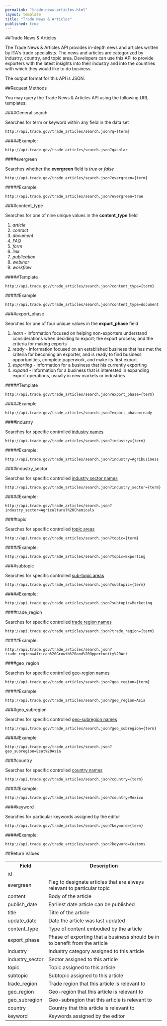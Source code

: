 ```yaml
---
permalink: "trade-news-articles.html"
layout: template
title: "Trade News & Articles"
published: true
---
```


##Trade News & Articles

The Trade News & Articles API provides in-depth news and articles written by ITA's trade specialists.  The news and articles are categorized by industry, country, and topic area.  Developers can use this API to provide exporters with the latest insights into their industry and into the countries with which they would like to do business.

The output format for this API is JSON.

##Request Methods

You may query the Trade News & Articles API using the following URL templates:

####General search

Searches for term or keyword within any field in the data set

    http://api.trade.gov/trade_articles/search.json?q={term}

#####Example:

    http://api.trade.gov/trade_articles/search.json?q=solar

####evergreen

Searches whether the **evergreen** field is _true_ or _false_

    http://api.trade.gov/trade_articles/search.json?evergreen={term}
    
#####Example

    http://api.trade.gov/trade_articles/search.json?evergreen=true

####content_type

Searches for one of nine unique values in the **content_type** field

1. _article_
2. _contact_
3. _document_
4. _FAQ_
5. _form_
6. _link_
7. _publication_
8. _webinar_
9. _workflow_

#####Template

    http://api.trade.gov/trade_articles/search.json?content_type={term}
    
#####Example

    http://api.trade.gov/trade_articles/search.json?content_type=document
    
####export_phase

Searches for one of four unique values in the **export_phase** field

1. _learn_ - Information focused on helping non-exporters understand considerations when deciding to export; the export process; and the criteria for making exports
2. _ready_ - Information focused on an established business that has met the criteria for becoming an exporter, and is ready to find business opportunities, complete paperwork, and make its first export
3. _exporting_ - Information for a business that his currently exporting
4. _expand_ - Information for a business that is interested in expanding export operations, usually in new markets or industries

#####Template

    http://api.trade.gov/trade_articles/search.json?export_phase={term}
    
#####Example

    http://api.trade.gov/trade_articles/search.json?export_phase=ready

####industry

Searches for specific controlled [industry names](/industry-list.html)

    http://api.trade.gov/trade_articles/search.json?industry={term}

#####Example:

    http://api.trade.gov/trade_articles/search.json?industry=Agribusiness

####industry_sector

Searches for specific controlled [industry sector names](/industry-list.html)

    http://api.trade.gov/trade_articles/search.json?industry_sector={term}

#####Example:

    http://api.trade.gov/trade_articles/search.json?industry_sector=Agricultural%20Chemicals

####topic

Searches for specific controlled [topic areas](/topic-list.html)

    http://api.trade.gov/trade_articles/search.json?topic={term}

#####Example:

    http://api.trade.gov/trade_articles/search.json?topic=Exporting


####subtopic

Searches for specific controlled [sub-topic areas](/topic-list.html)

    http://api.trade.gov/trade_articles/search.json?subtopic={term}

#####Example:

    http://api.trade.gov/trade_articles/search.json?subtopic=Marketing

####trade_region

Searches for specific controlled [trade region names](/trade-region-list.html)

    http://api.trade.gov/trade_articles/search.json?trade_region={term}

#####Example:

    http://api.trade.gov/trade_articles/search.json?trade_region=African%20Growth%20and%20Opportunity%20Act

####geo_region

Searches for specific controlled [geo-region names](/geo-region-list.html)

    http://api.trade.gov/trade_articles/search.json?geo_region={term}
    
#####Example

    http://api.trade.gov/trade_articles/search.json?geo_region=Asia

####geo_subregion

Searches for specific controlled [geo-subregion names](/geo-region-list.html)

    http://api.trade.gov/trade_articles/search.json?geo_subregion={term}
    
#####Example

    http://api.trade.gov/trade_articles/search.json?geo_subregion=Esat%20Asia
    
####country

Searches for specific controlled [country names](/country-list.html)

    http://api.trade.gov/trade_articles/search.json?country={term}

#####Example:

    http://api.trade.gov/trade_articles/search.json?country=Mexico

####keyword

Searches for particular keywords assigned by the editor

    http://api.trade.gov/trade_articles/search.json?keyword={term}

#####Example:

    http://api.trade.gov/trade_articles/search.json?keyword=Customs
    
##Return Values
<table border="0">
<tr>
<th>Field</th>
<th>Description</th>
</tr>

<tr>
<td>id</td>
<tdUunique record id</td>
</tr>

<tr>
<td>evergreen</td>
<td>Flag to designate articles that are always relevant to particular topic</td>
</tr>

<tr>
<td>content	</td>
<td>Body of the article</td>
</tr>

<tr>
<td>publish_date</td>
<td>Earliest date article can be published</td>
</tr>

<tr>
<td>title</td>
<td>Title of the article</td>
</tr>

<tr>
<td>update_date</td>
<td>Date the article was last updated</td>
</tr>

<tr>
<td>content_type</td>
<td>Type of content embodied by the article</td>
</tr>

<tr>
<td>export_phase</td>
<td>Phase of exporting that a business should be in to benefit from the article</td>
</tr>

<tr>
<td>industry</td>
<td>Industry category assigned to this article</td>
</tr>

<tr>
<td>industry_sector</td>
<td>Sector assigned to this article</td>
</tr>

<tr>
<td>topic</td>
<td>Topic assigned to this article</td>
</tr>

<tr>
<td>subtopic</td>
<td>Subtopic assigned to this article</td>
</tr>

<tr>
<td>trade_region</td>
<td>Trade region that this article is relevant to</td>
</tr>

<tr>
<td>geo_region</td>
<td>Geo-region that this article is relevant to</td>
</tr>

<tr>
<td>geo_subregion</td>
<td>Geo-subregion that this article is relevant to</td>
</tr>

<tr>
<td>country</td>
<td>Country that this article is relevant to</td>
</tr>

<tr>
<td>keyword</td>
<td>Keywords assigned by the editor</td>
</tr>

</table>
